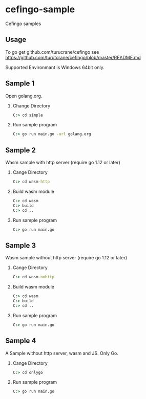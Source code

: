 # cefingo-sample

Cefingo samples

## Usage

To go get github.com/turucrane/cefingo see https://github.com/turutcrane/cefingo/blob/master/README.md

Supported Environmant is Windows 64bit only.

## Sample 1

Open golang.org.

1. Change Directory
    ```bat
    C:> cd simple
    ```
1. Run sample program
    ```bat
    C:> go run main.go -url golang.org
    ```
## Sample 2

Wasm sample with http server (require go 1.12 or later)

1. Cange Directory
    ```bat
    C:> cd wasm-http
    ```
1. Build wasm module
    ```bat
    C:> cd wasm
    C:> build
    C:> cd ..
    ```
1. Run sample program
    ```bat
    C:> go run main.go
    ```

## Sample 3

Wasm sample without http server (require go 1.12 or later)

1. Cange Directory
    ```bat
    C:> cd wasm-nohttp
    ```
1. Build wasm module
    ```bat
    C:> cd wasm
    C:> build
    C:> cd ..
    ```
1. Run sample program
    ```bat
    C:> go run main.go
    ```

## Sample 4

A Sample without http server, wasm and JS. Only Go.

1. Cange Directory
    ```bat
    C:> cd onlygo
    ```
1. Run sample program
    ```bat
    C:> go run main.go
    ```